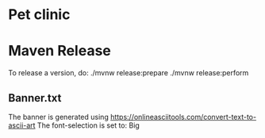 # Pet clinic

# Maven Release

To release a version, do:
./mvnw release:prepare
./mvnw release:perform 


## Banner.txt
The banner is generated using https://onlineasciitools.com/convert-text-to-ascii-art 
The font-selection is set to: Big 




